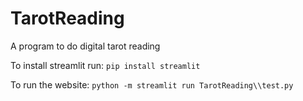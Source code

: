 # TarotReading
 A program to do digital tarot reading

 To install streamlit run:
 `pip install streamlit`

 To run the website:
 `python -m streamlit run TarotReading\\test.py`
